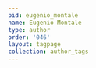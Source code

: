 ```yaml
---
pid: eugenio_montale
name: Eugenio Montale
type: author
order: '046'
layout: tagpage
collection: author_tags
---
```

